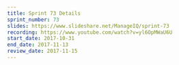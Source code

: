 ```yaml
---
title: Sprint 73 Details
sprint_number: 73
slides: https://www.slideshare.net/ManageIQ/sprint-73
recording: https://www.youtube.com/watch?v=yl6OpMWaU6U
start_date: 2017-10-31
end_date: 2017-11-13
review_date: 2017-11-15
---
```

